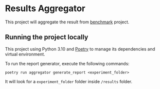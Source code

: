 # Results Aggregator
This project will aggregate the result from [benchmark](https://github.com/dogefuzz/benchmark) project.

## Running the project locally
This project using Python 3.10 and [Poetry](https://python-poetry.org/) to manage its dependencies and virtual environment.

To run the report generator, execute the following commands:
```
poetry run aggregator generate_report <experiment_folder>
```
It will look for a `experiment_folder` folder inside `/results` folder.
